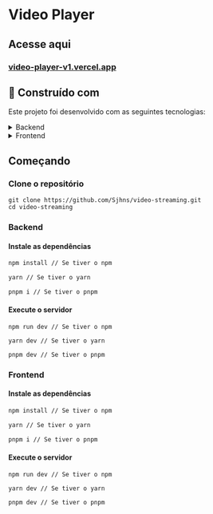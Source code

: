# Video Player 

## Acesse aqui

### [video-player-v1.vercel.app](https://video-player-v1.vercel.app)

## 🚀 Construído com

Este projeto foi desenvolvido com as seguintes tecnologias:

<details>
  <summary>Backend</summary>

-   [Node.js](https://nodejs.org/)
-   [Express](https://expressjs.com/)
-   [PrismaORM](https://www.prisma.io)
-   [Typescript](https://www.typescriptlang.org/)
-   [Tsx](https://www.prisma.io)
-   [Cors](https://www.npmjs.com/package/cors)
-   [Planetscale](https://planetscale.com)

</details>

<details>
  <summary>Frontend</summary>

-   [Next.js](https://nextjs.org)
-   [Typescript](https://www.typescriptlang.org/)
-   [Styled Components](https://styled-components.com/)
-   [Boxicons](https://boxicons.com/)

</details>

## Começando

### Clone o repositório

```shell
git clone https://github.com/Sjhns/video-streaming.git
cd video-streaming
```

### Backend

#### Instale as dependências

```bash
npm install // Se tiver o npm

yarn // Se tiver o yarn

pnpm i // Se tiver o pnpm
```

#### Execute o servidor

```
npm run dev // Se tiver o npm

yarn dev // Se tiver o yarn

pnpm dev // Se tiver o pnpm
```

### Frontend

#### Instale as dependências

```bash
npm install // Se tiver o npm

yarn // Se tiver o yarn

pnpm i // Se tiver o pnpm
```

#### Execute o servidor

```
npm run dev // Se tiver o npm

yarn dev // Se tiver o yarn

pnpm dev // Se tiver o pnpm
```
